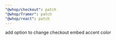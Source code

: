 ```yaml
---
"@whop/checkout": patch
"@whop/framer": patch
"@whop/react": patch
---
```


add option to change checkout embed accent color
